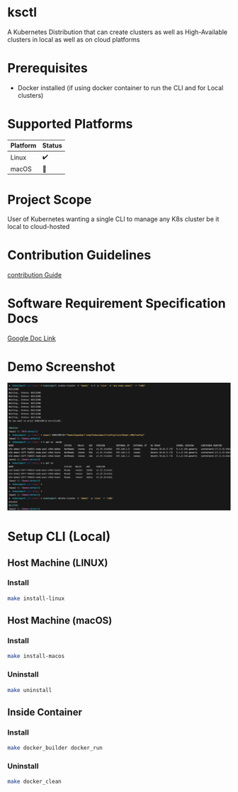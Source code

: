 # ksctl

A Kubernetes Distribution that can create clusters as well as High-Available clusters in local as well as on cloud platforms

# Prerequisites

- Docker installed (if using docker container to run the CLI and for Local clusters)

# Supported Platforms

Platform | Status
--|--
Linux | :heavy_check_mark:
macOS | :wrench:

# Project Scope

User of Kubernetes wanting a single CLI to manage any K8s cluster be it local to cloud-hosted  

# Contribution Guidelines
[contribution Guide](CONTRIBUTION-GUIDE.md)

# Software Requirement Specification Docs

[Google Doc Link](https://docs.google.com/document/d/1qLGcJly0qWK0dnno6tKXUsm3dd_BpyKl7oi7PLqi6J0/edit?usp=sharing)

# Demo Screenshot

![CoverImage](./CoverImage.png)

# Setup CLI (Local)
## Host Machine (LINUX)
### Install
```zsh
make install-linux
```
## Host Machine (macOS)
### Install
```zsh
make install-macos
```

### Uninstall
```zsh
make uninstall
```

## Inside Container

### Install

```zsh
make docker_builder docker_run
```
### Uninstall

```zsh
make docker_clean
```

